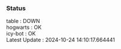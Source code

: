 ### Status


table : DOWN  
hogwarts : OK  
icy-bot : OK  
Latest Update : 2024-10-24 14:10:17.664441

